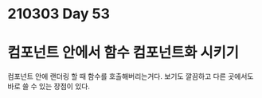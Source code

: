 # 210303 Day 53

# 컴포넌트 안에서 함수 컴포넌트화 시키기

컴포넌트 안에 랜더링 할 때 함수를 호출해버리는거다.
보기도 깔끔하고 다른 곳에서도 바로 쓸 수 있는 장점이 있다.

# 